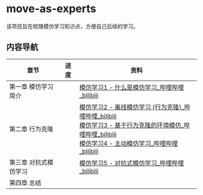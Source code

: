 # move-as-experts
该项目旨在梳理模仿学习知识点，方便自己后续的学习。



## 内容导航

| 章节                  | 进度 | 资料                                                         |
| --------------------- | ---- | ------------------------------------------------------------ |
| 第一章 模仿学习简介   |      | [模仿学习1 - 什么是模仿学习_哔哩哔哩_bilibili](https://www.bilibili.com/video/BV1RU4y167oA/?spm_id_from=333.999.0.0&vd_source=4ecc03830f66230132bb4d593ccd11d8) |
| 第二章 行为克隆       |      | [模仿学习2 - 离线模仿学习 (行为克隆)_哔哩哔哩_bilibili](https://www.bilibili.com/video/BV18P4y1f72u/?spm_id_from=333.999.0.0&vd_source=4ecc03830f66230132bb4d593ccd11d8)<br />[模仿学习3 - 基于行为克隆的环境模仿_哔哩哔哩_bilibili](https://www.bilibili.com/video/BV1XT411F7rU/?spm_id_from=333.999.0.0&vd_source=4ecc03830f66230132bb4d593ccd11d8)<br />[模仿学习4 - 主动模仿学习_哔哩哔哩_bilibili](https://www.bilibili.com/video/BV1aD4y167jo/?spm_id_from=333.999.0.0&vd_source=4ecc03830f66230132bb4d593ccd11d8) |
| 第三章 对抗式模仿学习 |      | [模仿学习5 - 对抗式模仿学习_哔哩哔哩_bilibili](https://www.bilibili.com/video/BV1ae411g7z6/?spm_id_from=333.999.0.0&vd_source=4ecc03830f66230132bb4d593ccd11d8) |
| 第四章 总结           |      |                                                              |




